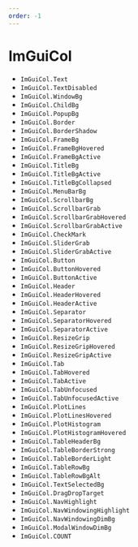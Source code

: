 ```yaml
---
order: -1
---
```


# ImGuiCol

* `ImGuiCol.Text`
* `ImGuiCol.TextDisabled`
* `ImGuiCol.WindowBg`
* `ImGuiCol.ChildBg`
* `ImGuiCol.PopupBg`
* `ImGuiCol.Border`
* `ImGuiCol.BorderShadow`
* `ImGuiCol.FrameBg`
* `ImGuiCol.FrameBgHovered`
* `ImGuiCol.FrameBgActive`
* `ImGuiCol.TitleBg`
* `ImGuiCol.TitleBgActive`
* `ImGuiCol.TitleBgCollapsed`
* `ImGuiCol.MenuBarBg`
* `ImGuiCol.ScrollbarBg`
* `ImGuiCol.ScrollbarGrab`
* `ImGuiCol.ScrollbarGrabHovered`
* `ImGuiCol.ScrollbarGrabActive`
* `ImGuiCol.CheckMark`
* `ImGuiCol.SliderGrab`
* `ImGuiCol.SliderGrabActive`
* `ImGuiCol.Button`
* `ImGuiCol.ButtonHovered`
* `ImGuiCol.ButtonActive`
* `ImGuiCol.Header`
* `ImGuiCol.HeaderHovered`
* `ImGuiCol.HeaderActive`
* `ImGuiCol.Separator`
* `ImGuiCol.SeparatorHovered`
* `ImGuiCol.SeparatorActive`
* `ImGuiCol.ResizeGrip`
* `ImGuiCol.ResizeGripHovered`
* `ImGuiCol.ResizeGripActive`
* `ImGuiCol.Tab`
* `ImGuiCol.TabHovered`
* `ImGuiCol.TabActive`
* `ImGuiCol.TabUnfocused`
* `ImGuiCol.TabUnfocusedActive`
* `ImGuiCol.PlotLines`
* `ImGuiCol.PlotLinesHovered`
* `ImGuiCol.PlotHistogram`
* `ImGuiCol.PlotHistogramHovered`
* `ImGuiCol.TableHeaderBg`
* `ImGuiCol.TableBorderStrong`
* `ImGuiCol.TableBorderLight`
* `ImGuiCol.TableRowBg`
* `ImGuiCol.TableRowBgAlt`
* `ImGuiCol.TextSelectedBg`
* `ImGuiCol.DragDropTarget`
* `ImGuiCol.NavHighlight`
* `ImGuiCol.NavWindowingHighlight`
* `ImGuiCol.NavWindowingDimBg`
* `ImGuiCol.ModalWindowDimBg`
* `ImGuiCol.COUNT`